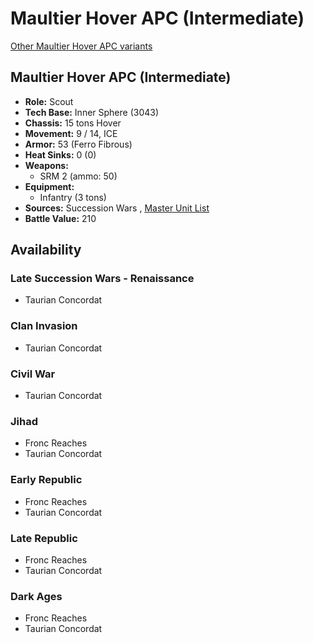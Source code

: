 # Maultier Hover APC (Intermediate) 

[Other Maultier Hover APC variants](../maultier_hover_apc.md) 

## Maultier Hover APC (Intermediate) 

- **Role:** Scout 
- **Tech Base:** Inner Sphere (3043) 
- **Chassis:** 15 tons Hover 
- **Movement:** 9 / 14, ICE 
- **Armor:** 53 (Ferro Fibrous) 
- **Heat Sinks:** 0 (0) 
- **Weapons:** 
  - SRM 2 (ammo: 50) 
- **Equipment:** 
  - Infantry (3 tons) 
- **Sources:** Succession Wars , [Master Unit List](http://masterunitlist.info/Unit/Details/2107/maultier-hover-apc-intermediate) 
- **Battle Value:** 210 

## Availability 

### Late Succession Wars - Renaissance 

- Taurian Concordat 

### Clan Invasion 

- Taurian Concordat 

### Civil War 

- Taurian Concordat 

### Jihad 

- Fronc Reaches 
- Taurian Concordat 

### Early Republic 

- Fronc Reaches 
- Taurian Concordat 

### Late Republic 

- Fronc Reaches 
- Taurian Concordat 

### Dark Ages 

- Fronc Reaches 
- Taurian Concordat 

